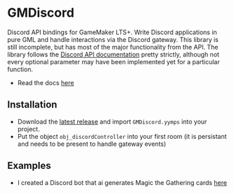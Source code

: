 # GMDiscord
 Discord API bindings for GameMaker LTS+. Write Discord applications in pure GML and handle interactions via the Discord gateway. This library is still incomplete, but has most of the major functionality from the API. 
 The library follows the [Discord API documentation](https://discord.com/developers/docs/intro) pretty strictly, although not every optional parameter may have been implemented yet for a particular function.
 - Read the docs [here](https://github.com/chesrowe/GMDiscord/wiki)
 
## Installation 
- Download the [latest release](https://github.com/chesrowe/GMDiscord/releases/latest) and import `GMDiscord.yymps` into your project.
- Put the object `obj_discordController` into your first room (it is persistant and needs to be present to handle gateway events)

## Examples
- I created a Discord bot that ai generates Magic the Gathering cards [here](https://github.com/chesrowe/MTG-AI) 
